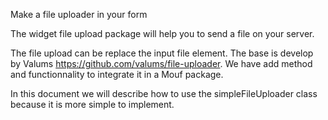 Make a file uploader in your form

The widget file upload package will help you to send a file on your server.

The file upload can be replace the input file element. The base is develop by Valums https://github.com/valums/file-uploader. We have add method and functionnality to integrate it in a Mouf package.

In this document we will describe how to use the simpleFileUploader class because it is more simple to implement.

